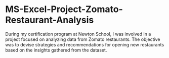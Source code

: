# MS-Excel-Project-Zomato-Restaurant-Analysis
During my certification program at Newton School, I was involved in a project focused on analyzing data from Zomato restaurants. The objective was to devise strategies and recommendations for opening new restaurants based on the insights gathered from the dataset.
